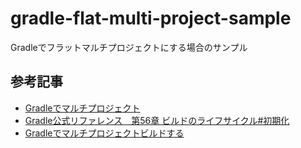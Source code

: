 # gradle-flat-multi-project-sample
Gradleでフラットマルチプロジェクトにする場合のサンプル

## 参考記事
- [Gradleでマルチプロジェクト](http://qiita.com/shiena/items/371fe817c8fb6be2bb1e)
- [Gradle公式リファレンス　第56章 ビルドのライフサイクル#初期化](http://gradle.monochromeroad.com/docs/userguide/build_lifecycle.html#sec:initialization)
- [Gradleでマルチプロジェクトビルドする](http://wadahiro.hatenablog.com/entry/20120406/1333707987)
